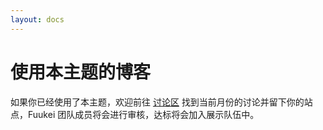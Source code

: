```yaml
---
layout: docs
---
```


# 使用本主题的博客

如果你已经使用了本主题，欢迎前往 [讨论区](https://github.com/Fuukei/Sakurairo_Wiki/discussions/) 找到当前月份的讨论并留下你的站点，Fuukei 团队成员将会进行审核，达标将会加入展示队伍中。

